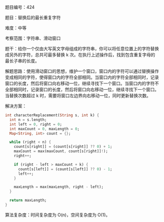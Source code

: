 题目编号：424

题目：替换后的最长重复字符

难度：中等

考察范围：字符串、滑动窗口

题干：给你一个仅由大写英文字母组成的字符串，你可以将任意位置上的字符替换成另外的字符，总共可最多替换 k 次。在执行上述操作后，找到包含重复字母的最长子串的长度。

解题思路：使用滑动窗口的思想，维护一个窗口，窗口内的字符可以通过替换操作变成相同的字符，使得窗口内的字符全部相同。当窗口内的字符全部相同时，记录窗口的长度，然后将窗口向右移动一位，继续寻找下一个窗口。当窗口内的字符不全部相同时，记录窗口的长度，然后将窗口向右移动一位，继续寻找下一个窗口。当替换次数超过 k 时，需要将窗口左边界向右移动一位，同时更新替换次数。

解决方案：

```dart
int characterReplacement(String s, int k) {
  int n = s.length;
  int left = 0, right = 0;
  int maxCount = 0, maxLength = 0;
  Map<String, int> count = {};

  while (right < n) {
    count[s[right]] = (count[s[right]] ?? 0) + 1;
    maxCount = max(maxCount, count[s[right]]!);
    right++;

    if (right - left > maxCount + k) {
      count[s[left]] = (count[s[left]] ?? 0) - 1;
      left++;
    }

    maxLength = max(maxLength, right - left);
  }

  return maxLength;
}
```

算法复杂度：时间复杂度为 O(n)，空间复杂度为 O(1)。